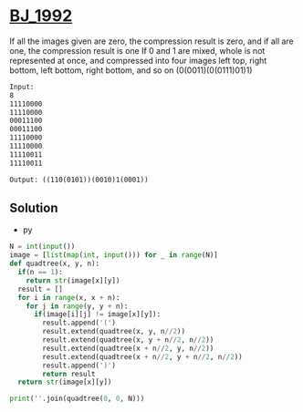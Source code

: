 # [BJ_1992](https://acmicpc.net/problem/1992)

If all the images given are zero, the compression result is zero, and if all are one, the compression result is one
If 0 and 1 are mixed, whole is not represented at once, and compressed into four images
left top, right bottom, left bottom, right bottom, and so on
(0(0011)(0(0111)01)1)

```txt
Input:
8
11110000
11110000
00011100
00011100
11110000
11110000
11110011
11110011

Output: ((110(0101))(0010)1(0001))
```

## Solution

* py

```py
N = int(input())
image = [list(map(int, input())) for _ in range(N)]
def quadtree(x, y, n):
  if(n == 1):
    return str(image[x][y])
  result = []
  for i in range(x, x + n):
    for j in range(y, y + n):
      if(image[i][j] != image[x][y]):
        result.append('(')
        result.extend(quadtree(x, y, n//2))
        result.extend(quadtree(x, y + n//2, n//2))
        result.extend(quadtree(x + n//2, y, n//2))
        result.extend(quadtree(x + n//2, y + n//2, n//2))
        result.append(')')
        return result
  return str(image[x][y])

print(''.join(quadtree(0, 0, N)))
```
